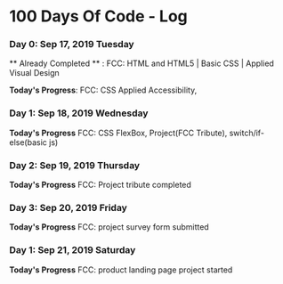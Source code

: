 # 100 Days Of Code - Log

### Day 0: Sep 17, 2019 Tuesday
** Already Completed ** : FCC: HTML and HTML5 | Basic CSS | Applied Visual Design 

**Today's Progress**: FCC: CSS Applied Accessibility, 

### Day 1: Sep 18, 2019 Wednesday
**Today's Progress** FCC: CSS FlexBox, Project(FCC Tribute), switch/if-else(basic js) 

### Day 2: Sep 19, 2019 Thursday
**Today's Progress** FCC:  Project tribute completed

### Day 3: Sep 20, 2019 Friday
**Today's Progress** FCC: project survey form submitted

### Day 1: Sep 21, 2019 Saturday
**Today's Progress** FCC: product landing page project started


